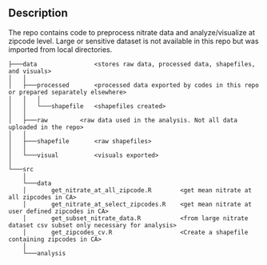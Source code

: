 ## Description
The repo contains code to preprocess nitrate data and analyze/visualize at zipcode level. Large or sensitive dataset is not available in this repo but was imported from local directories.


```
├───data				<stores raw data, processed data, shapefiles, and visuals>
│   │
│   ├───processed		<processed data exported by codes in this repo or prepared separately elsewhere>
│   │   │
│   │   └───shapefile	<shapefiles created>
│   │
│   ├───raw			<raw data used in the analysis. Not all data uploaded in the repo>
│   │
│   ├───shapefile		<raw shapefiles>
│   │
│   └───visual			<visuals exported>
│
└───src
    │
    └───data
    │       get_nitrate_at_all_zipcode.R		<get mean nitrate at all zipcodes in CA>
    │       get_nitrate_at_select_zipcodes.R	<get mean nitrate at user defined zipcodes in CA>
    │       get_subset_nitrate_data.R			<from large nitrate dataset csv subset only necessary for analysis>
    │       get_zipcodes_cv.R					<Create a shapefile containing zipcodes in CA>
    │
    └───analysis
```
